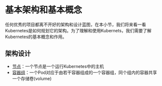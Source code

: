 # 基本架构和基本概念

任何优秀的项目都离不开好的架构和设计蓝图，在本小节，我们将来看一看Kubernetes是如何规划它的架构。为了理解和使用Kubernets，我们需要了解Kubernetes的基本概念和作用。

## 架构设计

* [节点](#nodes)：一个节点是一个运行Kubernetes中的主机
* [容器组](#pods)：一个Pod对应于由若干容器组成的一个容器组，同个组内的容器共享一个存储卷(volume)